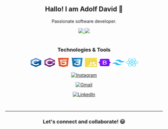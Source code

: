 <h2 align="center"> Hallo! I am Adolf David 👋</h2>

<p align="center">Passionate software developer.</p>

<div align="center">
  <a href="https://github.com/adolfzcoder">
    <img height="180em" src="https://github-readme-stats.vercel.app/api?username=adolfzcoder&show_icons=true&theme=prussian&include_all_commits=true&count_private=true"/>
    <img height="180em" src="https://github-readme-stats.vercel.app/api/top-langs/?username=adolfzcoder&layout=compact&langs_count=7&theme=prussian"/>
  </a>
</div>

<br />

<div align="center">
  <h3>Technologies & Tools</h3>
  <img align="center" alt="C" height="30" width="40" src="https://raw.githubusercontent.com/devicons/devicon/master/icons/c/c-original.svg">
  <img align="center" alt="Csharp" height="30" width="40" src="https://raw.githubusercontent.com/devicons/devicon/master/icons/csharp/csharp-original.svg">
  <img align="center" alt="HTML" height="30" width="40" src="https://raw.githubusercontent.com/devicons/devicon/master/icons/html5/html5-original.svg">
  <img align="center" alt="CSS" height="30" width="40" src="https://raw.githubusercontent.com/devicons/devicon/master/icons/css3/css3-original.svg">
  <img align="center" alt="Js" height="30" width="40" src="https://raw.githubusercontent.com/devicons/devicon/master/icons/javascript/javascript-plain.svg">
  <img align="center" alt="Bootstrap" height="30" width="40" src="https://raw.githubusercontent.com/devicons/devicon/master/icons/bootstrap/bootstrap-original.svg">
  <img align="center" alt="TailwindCSS" height="30" width="40" src="https://raw.githubusercontent.com/devicons/devicon/v2.14.0/icons/tailwindcss/tailwindcss-plain.svg">
  <img align="center" alt="React" height="30" width="40" src="https://raw.githubusercontent.com/devicons/devicon/master/icons/react/react-original.svg">
</div>

<br />

<div align="center"> 
  <a href="https://instagram.com/adolfzcoder" target="_blank"><img src="https://img.shields.io/badge/-Instagram-%23E4405F?style=for-the-badge&logo=instagram&logoColor=white" alt="Instagram"></a>

<a href="mailto:adolfdavid17@gmail.com" target="_blank"><img src="https://img.shields.io/badge/-Gmail-%23333?style=for-the-badge&logo=gmail&logoColor=white" alt="Gmail"></a>

<a href="https://www.linkedin.com/in/adolf-david-048614296/" target="_blank"><img src="https://img.shields.io/badge/-LinkedIn-%230077B5?style=for-the-badge&logo=linkedin&logoColor=white" alt="LinkedIn"></a>

</div>

<br />

---

<h3 align="center">Let's connect and collaborate! 😃</h3>
